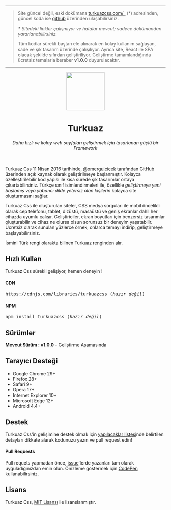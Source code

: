 ***

<blockquote>
	Site güncel değil, eski dokümana <a href="https://turkuazcss.com/_">turkuazcss.com/_</a> (*) adresinden, güncel koda ise <a href="https://raw.githubusercontent.com/omergulcicek/turkuazcss/master/css/turkuaz.css">github</a> üzerinden ulaşabilirsiniz.
</p>
<p>
	<i><b>*</b> Sitedeki linkler çalışmıyor ve hatalar mevcut; sadece dokümandan yararlanabilirsiniz.</i>
</p>
<p>
	Tüm kodlar sürekli baştan ele alınarak en kolay kullanım sağlayan, sade ve şık tasarım üzerinde çalışılıyor. Ayrıca site, React ile SPA olacak şekilde sıfırdan geliştiriliyor. Geliştirme tamamlandığında ücretsiz temalarla beraber <b>v1.0.0</b> duyurulacaktır.
</p>
</blockquote>

***

<p align="center">
<img src="https://omergulcicek.com/img/turkuazcss.png" height="120">
</p>

<h1 align="center">Turkuaz</h1>

<p align="center">
	<i>Daha hızlı ve kolay web sayfaları geliştirmek için tasarlanan güçlü bir Framework</i>
<p>
	<br>
	<br>
	Turkuaz Css 11 Nisan 2016 tarihinde, <a href="https://omergulcicek.com">@omergulcicek</a> tarafından GitHub üzerinden açık kaynak olarak geliştirilmeye başlanmıştır. Kolayca özelleştirilebilir kod yapısı ile kısa sürede şık tasarımlar ortaya çıkartabilirsiniz. Türkçe sınıf isimlendirmeleri ile, özellikle <i>geliştirmeye yeni başlamış veya yabancı dilde yetersiz olan kişilerin</i> kolayca site oluşturmasını sağlar.
</p>
<p>
	Turkuaz Css ile oluşturulan siteler, CSS medya sorguları ile mobil öncelikli olarak cep telefonu, tablet, dizüstü, masaüstü ve geniş ekranlar dahil her cihazda uyumlu çalışır. Geliştiriciler, ekran boyutları için benzersiz tasarımlar oluşturabilir ve cihaz ne olursa olsun sorunsuz bir deneyim yaşatabilir. Ücretsiz olarak sunulan yüzlerce örnek, onlarca temayı indirip, geliştirmeye başlayabilirsiniz.
</p>
<p>
	İsmini Türk rengi olarakta bilinen Turkuaz renginden alır.
</p>

<h2>Hızlı Kullan</h2>
<p>
Turkuaz Css sürekli gelişiyor, hemen deneyin !
</p>

<h4>CDN</h4>
<pre>
https://cdnjs.com/libraries/turkuazcss (<i>hazır değil</i>)
</pre>

<h4>NPM</h4>
<pre>
npm install turkuazcss (<i>hazır değil</i>)
</pre>

<h2>Sürümler</h2>
<p>
<strong>Mevcut Sürüm : v1.0.0</strong> - Geliştirme Aşamasında
</p>

<h2>Tarayıcı Desteği</h2>
<ul>
	<li>Google Chrome 29+</li>
	<li>Firefox 28+</li>
	<li>Safari 9+</li>
	<li>Opera 17+</li>
	<li>Internet Explorer 10+</li>
	<li>Microsoft Edge 12+</li>
	<li>Android 4.4+</li>
</ul>

<h2>Destek</h2>
<p>
Turkuaz Css'in gelişimine destek olmak için <a href="https://github.com/omergulcicek/turkuazcss/issues">yapılacaklar listesi</a>nde belirtilen detayları dikkate alarak kodunuzu yazın ve pull request edin!
</p>

<h4>Pull Requests</h4>
<p>
Pull requets yapmadan önce, <a href="https://github.com/omergulcicek/turkuazcss/issues">issue</a>'lerde yazanları tam olarak uyguladığınızdan emin olun. Önizleme göstermek için <a href="https://codepen.io/omergulcicek/pen/VMVKNe">CodePen</a> kullanabilirsiniz.
</p>

<h2>Lisans</h2>
<p>
Turkuaz Css, <a href="https://github.com/turkuazcss/Framework/blob/master/LICENSE">MIT Lisansı</a> ile lisanslanmıştır.
</p>
